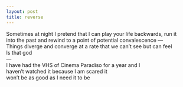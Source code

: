 ```yaml
---
layout: post
title: reverse
---
```


Sometimes at night I pretend that I can play your life backwards, run it  
into the past and rewind to a point of potential convalescence —  
Things diverge and converge at a rate that we can’t see but can feel  
Is that god  
—  
I have had the VHS of Cinema Paradiso for a year and I  
haven’t watched it because I am scared it   
won’t be as good as I need it to be
